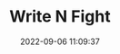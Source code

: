 ---
date: 2022-09-06 11:09:37
title: 'Write N Fight'	
tags: [crazy, hand-drawn, 2D fighter, PC, online PvP]
img: https://i.imgur.com/sKUsr8W.jpg
price: $12.99 One Time	
link: https://store.steampowered.com/app/1666500/Write_n_Fight/	
twitter: https://twitter.com/WriteNFight
---